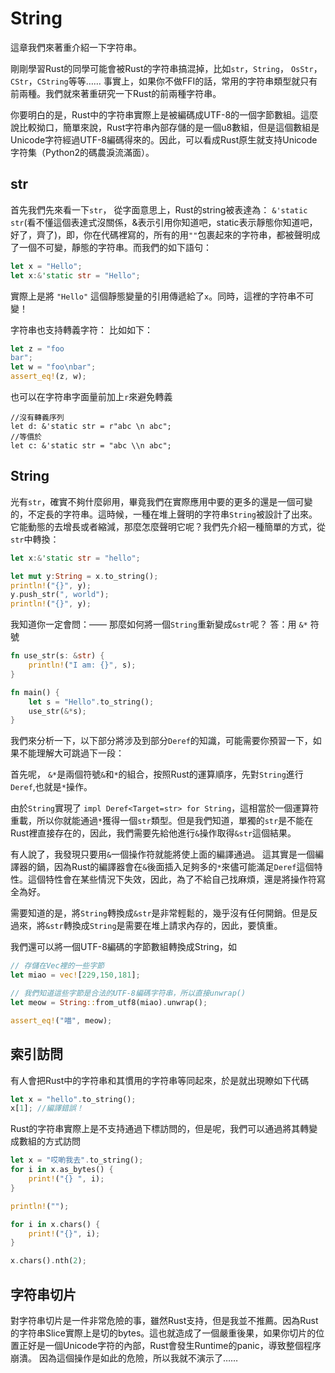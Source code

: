 # String

這章我們來著重介紹一下字符串。

剛剛學習Rust的同學可能會被Rust的字符串搞混掉，比如`str`，`String`， `OsStr`， `CStr`，`CString`等等……
事實上，如果你不做FFI的話，常用的字符串類型就只有前兩種。我們就來著重研究一下Rust的前兩種字符串。

你要明白的是，Rust中的字符串實際上是被編碼成UTF-8的一個字節數組。這麼說比較拗口，簡單來說，Rust字符串內部存儲的是一個u8數組，但是這個數組是Unicode字符經過UTF-8編碼得來的。因此，可以看成Rust原生就支持Unicode字符集（Python2的碼農淚流滿面）。

## str

首先我們先來看一下`str`， 從字面意思上，Rust的string被表達為： `&'static str`(看不懂這個表達式沒關係，&表示引用你知道吧，static表示靜態你知道吧，好了，齊了)，即，你在代碼裡寫的，所有的用`""`包裹起來的字符串，都被聲明成了一個不可變，靜態的字符串。而我們的如下語句：

```rust
let x = "Hello";
let x:&'static str = "Hello";
```

實際上是將 `"Hello"` 這個靜態變量的引用傳遞給了`x`。同時，這裡的字符串不可變！

字符串也支持轉義字符：
比如如下：

```rust
let z = "foo
bar";
let w = "foo\nbar";
assert_eq!(z, w);
```

也可以在字符串字面量前加上`r`來避免轉義

    //沒有轉義序列
    let d: &'static str = r"abc \n abc";
    //等價於
    let c: &'static str = "abc \\n abc";

## String

光有`str`，確實不夠什麼卵用，畢竟我們在實際應用中要的更多的還是一個可變的，不定長的字符串。這時候，一種在堆上聲明的字符串`String`被設計了出來。
它能動態的去增長或者縮減，那麼怎麼聲明它呢？我們先介紹一種簡單的方式，從`str`中轉換：

```rust
let x:&'static str = "hello";

let mut y:String = x.to_string();
println!("{}", y);
y.push_str(", world");
println!("{}", y);
```

我知道你一定會問：——
    那麼如何將一個`String`重新變成`&str`呢？
    答：用 `&*` 符號

```rust
fn use_str(s: &str) {
    println!("I am: {}", s);
}

fn main() {
    let s = "Hello".to_string();
    use_str(&*s);
}
```

我們來分析一下，以下部分將涉及到部分`Deref`的知識，可能需要你預習一下，如果不能理解大可跳過下一段：

首先呢， `&*`是兩個符號`&`和`*`的組合，按照Rust的運算順序，先對`String`進行`Deref`,也就是`*`操作。

由於`String`實現了 `impl Deref<Target=str> for String`，這相當於一個運算符重載，所以你就能通過`*`獲得一個`str`類型。但是我們知道，單獨的`str`是不能在Rust裡直接存在的，因此，我們需要先給他進行`&`操作取得`&str`這個結果。

有人說了，我發現只要用`&`一個操作符就能將使上面的編譯通過。
這其實是一個編譯器的鍋，因為Rust的編譯器會在`&`後面插入足夠多的`*`來儘可能滿足`Deref`這個特性。這個特性會在某些情況下失效，因此，為了不給自己找麻煩，還是將操作符寫全為好。


需要知道的是，將`String`轉換成`&str`是非常輕鬆的，幾乎沒有任何開銷。但是反過來，將`&str`轉換成`String`是需要在堆上請求內存的，因此，要慎重。

我們還可以將一個UTF-8編碼的字節數組轉換成String，如

```rust
// 存儲在Vec裡的一些字節
let miao = vec![229,150,181];

// 我們知道這些字節是合法的UTF-8編碼字符串，所以直接unwrap()
let meow = String::from_utf8(miao).unwrap();

assert_eq!("喵", meow);
```

## 索引訪問

有人會把Rust中的字符串和其慣用的字符串等同起來，於是就出現瞭如下代碼

```rust
let x = "hello".to_string();
x[1]; //編譯錯誤！
```

Rust的字符串實際上是不支持通過下標訪問的，但是呢，我們可以通過將其轉變成數組的方式訪問

```rust
let x = "哎喲我去".to_string();
for i in x.as_bytes() {
    print!("{} ", i);
}

println!("");

for i in x.chars() {
    print!("{}", i);
}

x.chars().nth(2);
```

## 字符串切片

對字符串切片是一件非常危險的事，雖然Rust支持，但是我並不推薦。因為Rust的字符串Slice實際上是切的bytes。這也就造成了一個嚴重後果，如果你切片的位置正好是一個Unicode字符的內部，Rust會發生Runtime的panic，導致整個程序崩潰。
因為這個操作是如此的危險，所以我就不演示了……
